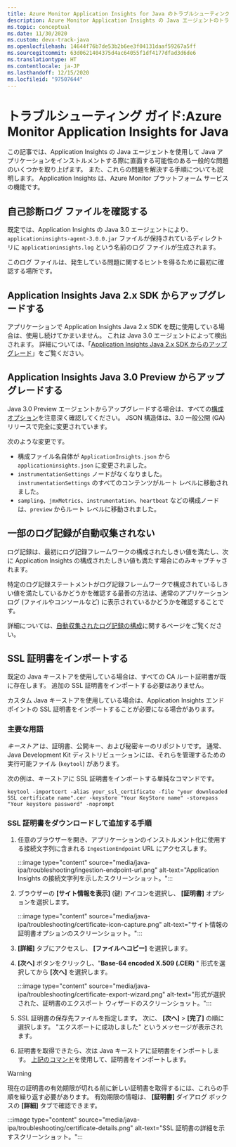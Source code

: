 ```yaml
---
title: Azure Monitor Application Insights for Java のトラブルシューティング
description: Azure Monitor Application Insights の Java エージェントのトラブルシューティング方法について説明します
ms.topic: conceptual
ms.date: 11/30/2020
ms.custom: devx-track-java
ms.openlocfilehash: 14644f76b7de53b2b6ee3f04131daaf59267a5ff
ms.sourcegitcommit: 63d0621404375d4ac64055f1df4177dfad3d6de6
ms.translationtype: HT
ms.contentlocale: ja-JP
ms.lasthandoff: 12/15/2020
ms.locfileid: "97507644"
---
```

# <a name="troubleshooting-guide-azure-monitor-application-insights-for-java"></a>トラブルシューティング ガイド:Azure Monitor Application Insights for Java

この記事では、Application Insights の Java エージェントを使用して Java アプリケーションをインストルメントする際に直面する可能性のある一般的な問題のいくつかを取り上げます。 また、これらの問題を解決する手順についても説明します。 Application Insights は、Azure Monitor プラットフォーム サービスの機能です。

## <a name="check-the-self-diagnostic-log-file"></a>自己診断ログ ファイルを確認する

既定では、Application Insights の Java 3.0 エージェントにより、`applicationinsights-agent-3.0.0.jar` ファイルが保持されているディレクトリに `applicationinsights.log` という名前のログ ファイルが生成されます。

このログ ファイルは、発生している問題に関するヒントを得るために最初に確認する場所です。

## <a name="upgrade-from-the-application-insights-java-2x-sdk"></a>Application Insights Java 2.x SDK からアップグレードする

アプリケーションで Application Insights Java 2.x SDK を既に使用している場合は、使用し続けてかまいません。 これは Java 3.0 エージェントによって検出されます。 詳細については、「[Application Insights Java 2.x SDK からのアップグレード](./java-standalone-upgrade-from-2x.md)」をご覧ください。

## <a name="upgrade-from-application-insights-java-30-preview"></a>Application Insights Java 3.0 Preview からアップグレードする

Java 3.0 Preview エージェントからアップグレードする場合は、すべての[構成オプション](./java-standalone-config.md)を注意深く確認してください。 JSON 構造体は、3.0 一般公開 (GA) リリースで完全に変更されています。

次のような変更です。

-  構成ファイル名自体が `ApplicationInsights.json` から `applicationinsights.json` に変更されました。
-  `instrumentationSettings` ノードがなくなりました。 `instrumentationSettings` のすべてのコンテンツがルート レベルに移動されました。 
-  `sampling`、`jmxMetrics`、`instrumentation`、`heartbeat` などの構成ノードは、`preview` からルート レベルに移動されました。

## <a name="some-logging-is-not-auto-collected"></a>一部のログ記録が自動収集されない

ログ記録は、最初にログ記録フレームワークの構成されたしきい値を満たし、次に Application Insights の構成されたしきい値も満たす場合にのみキャプチャされます。

特定のログ記録ステートメントがログ記録フレームワークで構成されているしきい値を満たしているかどうかを確認する最善の方法は、通常のアプリケーション ログ (ファイルやコンソールなど) に表示されているかどうかを確認することです。

詳細については、[自動収集されたログ記録の構成](./java-standalone-config.md#auto-collected-logging)に関するページをご覧ください。

## <a name="import-ssl-certificates"></a>SSL 証明書をインポートする

既定の Java キーストアを使用している場合は、すべての CA ルート証明書が既に存在します。 追加の SSL 証明書をインポートする必要はありません。

カスタム Java キーストアを使用している場合は、Application Insights エンドポイントの SSL 証明書をインポートすることが必要になる場合があります。

### <a name="key-terminology"></a>主要な用語
*キーストア* は、証明書、公開キー、および秘密キーのリポジトリです。 通常、Java Development Kit ディストリビューションには、それらを管理するための実行可能ファイル (`keytool`) があります。

次の例は、キーストアに SSL 証明書をインポートする単純なコマンドです。

`keytool -importcert -alias your_ssl_certificate -file "your downloaded SSL certificate name".cer -keystore "Your KeyStore name" -storepass "Your keystore password" -noprompt`

### <a name="steps-to-download-and-add-an-ssl-certificate"></a>SSL 証明書をダウンロードして追加する手順

1.  任意のブラウザーを開き、アプリケーションのインストルメント化に使用する接続文字列に含まれる `IngestionEndpoint` URL にアクセスします。

    :::image type="content" source="media/java-ipa/troubleshooting/ingestion-endpoint-url.png" alt-text="Application Insights の接続文字列を示したスクリーンショット。":::

2.  ブラウザーの **[サイト情報を表示]** (鍵) アイコンを選択し、 **[証明書]** オプションを選択します。

    :::image type="content" source="media/java-ipa/troubleshooting/certificate-icon-capture.png" alt-text="サイト情報の証明書オプションのスクリーンショット。":::

3.  **[詳細]** タブにアクセスし、 **[ファイルへコピー]** を選択します。
4.  **[次へ]** ボタンをクリックし、"**Base-64 encoded X.509 (.CER)** " 形式を選択してから **[次へ]** を選択します。

    :::image type="content" source="media/java-ipa/troubleshooting/certificate-export-wizard.png" alt-text="形式が選択された、証明書のエクスポート ウィザードのスクリーンショット。":::

5.  SSL 証明書の保存先ファイルを指定します。 次に、 **[次へ]**  >  **[完了]** の順に選択します。 "エクスポートに成功しました" というメッセージが表示されます。
6.  証明書を取得できたら、次は Java キーストアに証明書をインポートします。 [上記のコマンド](#key-terminology)を使用して、証明書をインポートします。

> [!WARNING]
> 現在の証明書の有効期限が切れる前に新しい証明書を取得するには、これらの手順を繰り返す必要があります。 有効期限の情報は、 **[証明書]** ダイアログ ボックスの **[詳細]** タブで確認できます。
>
> :::image type="content" source="media/java-ipa/troubleshooting/certificate-details.png" alt-text="SSL 証明書の詳細を示すスクリーンショット。":::
